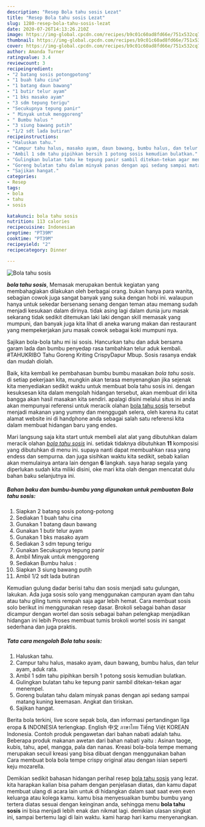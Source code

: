 ```yaml
---
description: "Resep Bola tahu sosis Lezat"
title: "Resep Bola tahu sosis Lezat"
slug: 1280-resep-bola-tahu-sosis-lezat
date: 2020-07-26T14:13:26.210Z
image: https://img-global.cpcdn.com/recipes/b9c01c60ad8fd66e/751x532cq70/bola-tahu-sosis-foto-resep-utama.jpg
thumbnail: https://img-global.cpcdn.com/recipes/b9c01c60ad8fd66e/751x532cq70/bola-tahu-sosis-foto-resep-utama.jpg
cover: https://img-global.cpcdn.com/recipes/b9c01c60ad8fd66e/751x532cq70/bola-tahu-sosis-foto-resep-utama.jpg
author: Amanda Turner
ratingvalue: 3.4
reviewcount: 3
recipeingredient:
- "2 batang sosis potongpotong"
- "1 buah tahu cina"
- "1 batang daun bawang"
- "1 butir telur ayam"
- "1 bks masako ayam"
- "3 sdm tepung terigu"
- "Secukupnya tepung panir"
- " Minyak untuk menggoreng"
- " Bumbu halus "
- "3 siung bawang putih"
- "1/2 sdt lada butiran"
recipeinstructions:
- "Haluskan tahu."
- "Campur tahu halus, masako ayam, daun bawang, bumbu halus, dan telur ayam, aduk rata."
- "Ambil 1 sdm tahu pipihkan bersih 1 potong sosis kemudian bulatkan."
- "Gulingkan bulatan tahu ke tepung panir sambil ditekan-tekan agar menempel."
- "Goreng bulatan tahu dalam minyak panas dengan api sedang sampai matang kuning keemasan. Angkat dan tiriskan."
- "Sajikan hangat."
categories:
- Resep
tags:
- bola
- tahu
- sosis

katakunci: bola tahu sosis 
nutrition: 113 calories
recipecuisine: Indonesian
preptime: "PT39M"
cooktime: "PT39M"
recipeyield: "2"
recipecategory: Dinner

---
```



![Bola tahu sosis](https://img-global.cpcdn.com/recipes/b9c01c60ad8fd66e/751x532cq70/bola-tahu-sosis-foto-resep-utama.jpg)

<b><i>bola tahu sosis</i></b>, Memasak merupakan bentuk kegiatan yang membahagiakan dilakukan oleh berbagai orang. bukan hanya para wanita, sebagian cowok juga sangat banyak yang suka dengan hobi ini. walaupun hanya untuk sekedar bersenang senang dengan teman atau memang sudah menjadi kesukaan dalam dirinya. tidak asing lagi dalam dunia juru masak sekarang tidak sedikit ditemukan laki laki dengan skill memasak yang mumpuni, dan banyak juga kita lihat di aneka warung makan dan restaurant yang mempekerjakan juru masak cowok sebagai koki mumpuni nya.

Sajikan bola-bola tahu mi isi sosis. Hancurkan tahu dan aduk bersama garam lada dan bumbu penyedap rasa tambahkan telur aduk kembali. #TAHUKRIBO Tahu Goreng Kriting CrispyDapur Mbup. Sosis rasanya endak dan mudah diolah.

Baik, kita kembali ke pembahasan bumbu bumbu masakan <i>bola tahu sosis</i>. di setiap pekerjaan kita, mungkin akan terasa menyenangkan jika sejenak kita menyediakan sedikit waktu untuk membuat bola tahu sosis ini. dengan kesuksesan kita dalam mengolah hidangan tersebut, akan membuat diri kita bangga akan hasil masakan kita sendiri. apalagi disini melalui situs ini anda akan mempunyai referensi untuk meracik olahan <u>bola tahu sosis</u> tersebut menjadi makanan yang yummy dan menggugah selera, oleh karena itu catat alamat website ini di handphone anda sebagai salah satu referensi kita dalam membuat hidangan baru yang endes.


Mari langsung saja kita start untuk membeli alat alat yang dibutuhkan dalam meracik olahan <u><i>bola tahu sosis</i></u> ini. setidak tidaknya dibutuhkan <b>11</b> komposisi yang dibutuhkan di menu ini. supaya nanti dapat membuahkan rasa yang endess dan sempurna. dan juga sisihkan waktu kita sedikit, sebab kalian akan memulainya antara lain dengan <b>6</b> langkah. saya harap segala yang diperlukan sudah kita miliki disini, oke mari kita olah dengan mencatat dulu bahan baku selanjutnya ini.

<!--inarticleads1-->

##### Bahan baku dan bumbu-bumbu yang digunakan untuk pembuatan Bola tahu sosis:

1. Siapkan 2 batang sosis potong-potong
1. Sediakan 1 buah tahu cina
1. Gunakan 1 batang daun bawang
1. Gunakan 1 butir telur ayam
1. Gunakan 1 bks masako ayam
1. Sediakan 3 sdm tepung terigu
1. Gunakan Secukupnya tepung panir
1. Ambil  Minyak untuk menggoreng
1. Sediakan  Bumbu halus :
1. Siapkan 3 siung bawang putih
1. Ambil 1/2 sdt lada butiran


Kemudian gulung dadar berisi tahu dan sosis menjadi satu gulungan, lakukan. Ada juga sosis solo yang menggunakan campuran ayam dan tahu atau tahu giling tumis rempah saja agar lebih hemat. Cara membuat sosis solo berikut ini menggunakan resep dasar. Brokoli sebagai bahan dasar dicampur dengan wortel dan sosis sebagai bahan pelengkap menjadikan hidangan ini lebih Proses membuat tumis brokoli wortel sosis ini sangat sederhana dan juga praktis. 

<!--inarticleads2-->

##### Tata cara mengolah Bola tahu sosis:

1. Haluskan tahu.
1. Campur tahu halus, masako ayam, daun bawang, bumbu halus, dan telur ayam, aduk rata.
1. Ambil 1 sdm tahu pipihkan bersih 1 potong sosis kemudian bulatkan.
1. Gulingkan bulatan tahu ke tepung panir sambil ditekan-tekan agar menempel.
1. Goreng bulatan tahu dalam minyak panas dengan api sedang sampai matang kuning keemasan. Angkat dan tiriskan.
1. Sajikan hangat.


Berita bola terkini, live score sepak bola, dan informasi pertandingan liga eropa &amp; INDONESIA terlengkap. English 中文 ภาษาไทย Tiếng Việt KOREAN Indonesia. Contoh produk pengawetan dari bahan nabati adalah tahu. Beberapa produk makanan awetan dari bahan nabati yaitu : Asinan taoge, kubis, tahu, apel, mangga, pala dan nanas. Kreasi bola-bola tempe memang merupakan secuil kreasi yang bisa dibuat dengan menggunakan bahan Cara membuat bola bola tempe crispy original atau dengan isian seperti keju mozarella. 

Demikian sedikit bahasan hidangan perihal resep <u>bola tahu sosis</u> yang lezat. kita harapkan kalian bisa paham dengan penjelasan diatas, dan kamu dapat membuat ulang di acara lain untuk di hidangkan dalam saat saat even even keluarga atau kolega kamu. kamu bisa menyesuaikan bumbu bumbu yang tertera diatas sesuai dengan keinginan anda, sehingga menu <b>bola tahu sosis</b> ini bisa menjadi lebih enak dan nikmat lagi. demikian ulasan singkat ini, sampai bertemu lagi di lain waktu. kami harap hari kamu menyenangkan.

